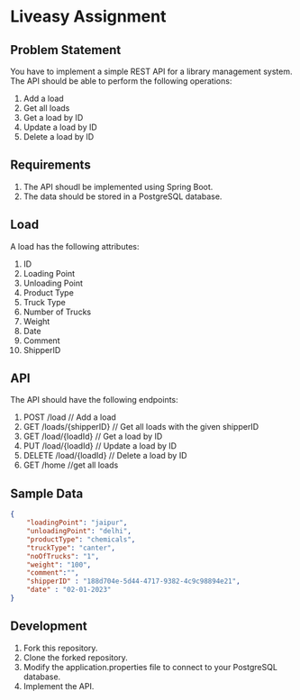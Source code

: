 # Liveasy Assignment

## Problem Statement
You have to implement a simple REST API for a library management system. The API should be able to perform the following operations:
1. Add a load
2. Get all loads
3. Get a load by ID
4. Update a load by ID
5. Delete a load by ID

## Requirements
1. The API shoudl be implemented using Spring Boot.
2. The data should be stored in a PostgreSQL database.

## Load
A load has the following attributes:
1. ID
2. Loading Point
3. Unloading Point
4. Product Type
5. Truck Type
6. Number of Trucks
7. Weight
8. Date
9. Comment
10. ShipperID

## API
The API should have the following endpoints:

1. POST /load  // Add a load
2. GET /loads/{shipperID} // Get all loads with the given shipperID
3. GET /load/{loadId} // Get a load by ID
4. PUT /load/{loadId} // Update a load by ID
5. DELETE /load/{loadId} // Delete a load by ID
6. GET /home //get all loads


## Sample Data
```json
{
	"loadingPoint": "jaipur",
	"unloadingPoint": "delhi",
	"productType": "chemicals",
	"truckType": "canter",
	"noOfTrucks": "1",
	"weight": "100",
    "comment":"",
	"shipperID" : "188d704e-5d44-4717-9382-4c9c98894e21",
	"date" : "02-01-2023"
}
```


## Development
1. Fork this repository.
2. Clone the forked repository.
3. Modify the application.properties file to connect to your PostgreSQL database.
4. Implement the API.
